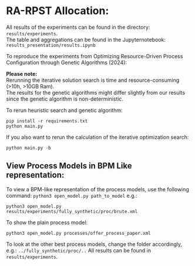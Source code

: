 # RA-RPST Allocation:

All results of the experiments can be found in the directory: `results/experiments`. <br>
The table and aggregations can be found in the Jupyternotebook: `results_presentation/results.ipynb`

To reproduce the experiments from Optimizing Resource-Driven Process Configuration through Genetic Algorithms (2024):

**Please note:** <br> Rerunning the iterative solution search is time and resource-consuming (>10h, >10GB Ram). <br>
The results for the genetic algorithms might differ slightly from our results since the genetic algorithm is non-deterministic.

To rerun heuristic search and genetic algorithm:
```
pip install -r requirements.txt
python main.py
```

If you also want to rerun the calculation of the iterative optimization search:
```
python main.py -b
```
## View Process Models in BPM Like representation: 
To view a BPM-like representation of the process models, use the following command:
`python3 open_model.py path_to_model`
e.g.:
```
python3 open_model.py results/experiments/fully_synthetic/proc/brute.xml
```
To show the plain process model: 
```
python3 open_model.py processes/offer_process_paper.xml
```
To look at the other best process models, change the folder accordingly, e.g.:
`../fully_synthetic/proc/..`
All results can be found in `results/experiments`.
